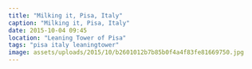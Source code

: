 ```yaml
---
title: "Milking it, Pisa, Italy"
caption: "Milking it, Pisa, Italy"
date: 2015-10-04 09:45
location: "Leaning Tower of Pisa"
tags: "pisa italy leaningtower"
image: assets/uploads/2015/10/b2601012b7b85b0f4a4f83fe81669750.jpg
---
```

